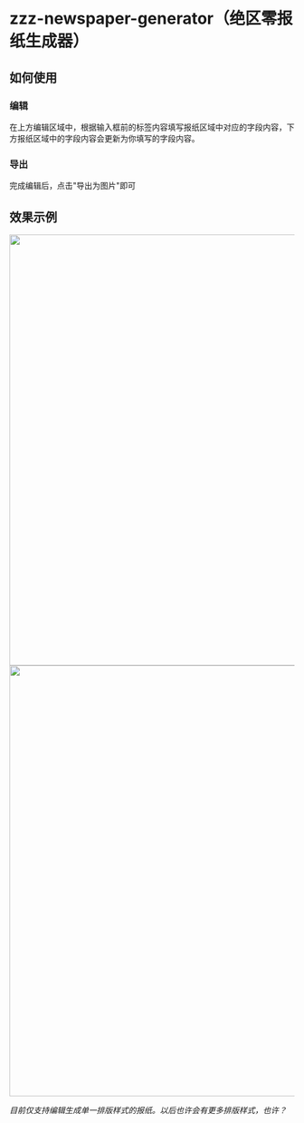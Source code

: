 # zzz-newspaper-generator（绝区零报纸生成器）
## 如何使用
### 编辑
在上方编辑区域中，根据输入框前的标签内容填写报纸区域中对应的字段内容，下方报纸区域中的字段内容会更新为你填写的字段内容。
### 导出
完成编辑后，点击"导出为图片"即可
## 效果示例
<img src="./src/assets/images/example1.jpg" width="760" />
<img src="./src/assets/images/example2.png" width="760" />



*目前仅支持编辑生成单一排版样式的报纸。以后也许会有更多排版样式，也许？*
